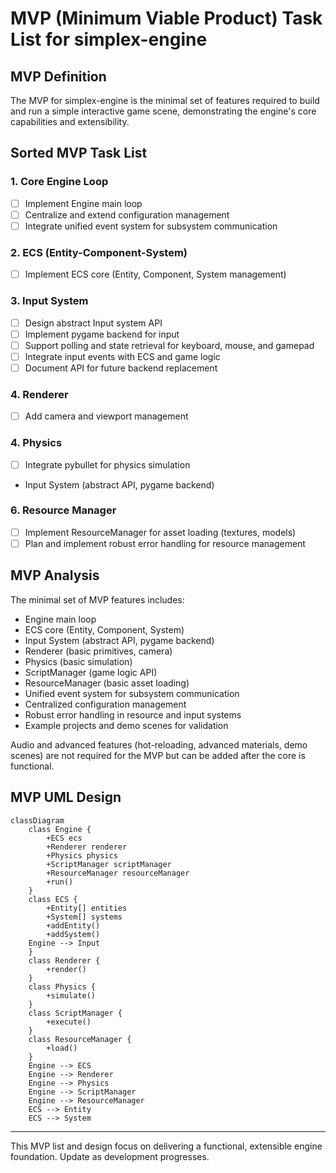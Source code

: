 # MVP (Minimum Viable Product) Task List for simplex-engine

## MVP Definition
The MVP for simplex-engine is the minimal set of features required to build and run a simple interactive game scene, demonstrating the engine's core capabilities and extensibility.

## Sorted MVP Task List

### 1. Core Engine Loop
- [ ] Implement Engine main loop
- [ ] Centralize and extend configuration management
- [ ] Integrate unified event system for subsystem communication
### 2. ECS (Entity-Component-System)
- [ ] Implement ECS core (Entity, Component, System management)

### 3. Input System
- [ ] Design abstract Input system API
- [ ] Implement pygame backend for input
- [ ] Support polling and state retrieval for keyboard, mouse, and gamepad
- [ ] Integrate input events with ECS and game logic
- [ ] Document API for future backend replacement

### 4. Renderer
- [ ] Add camera and viewport management

### 4. Physics
- [ ] Integrate pybullet for physics simulation

- Input System (abstract API, pygame backend)
### 6. Resource Manager
- [ ] Implement ResourceManager for asset loading (textures, models)
- [ ] Plan and implement robust error handling for resource management

## MVP Analysis

The minimal set of MVP features includes:
- Engine main loop
- ECS core (Entity, Component, System)
- Input System (abstract API, pygame backend)
- Renderer (basic primitives, camera)
- Physics (basic simulation)
- ScriptManager (game logic API)
- ResourceManager (basic asset loading)
- Unified event system for subsystem communication
- Centralized configuration management
- Robust error handling in resource and input systems
- Example projects and demo scenes for validation

Audio and advanced features (hot-reloading, advanced materials, demo scenes) are not required for the MVP but can be added after the core is functional.

## MVP UML Design

```mermaid
classDiagram
    class Engine {
        +ECS ecs
        +Renderer renderer
        +Physics physics
        +ScriptManager scriptManager
        +ResourceManager resourceManager
        +run()
    }
    class ECS {
        +Entity[] entities
        +System[] systems
        +addEntity()
        +addSystem()
    Engine --> Input
    }
    class Renderer {
        +render()
    }
    class Physics {
        +simulate()
    }
    class ScriptManager {
        +execute()
    }
    class ResourceManager {
        +load()
    }
    Engine --> ECS
    Engine --> Renderer
    Engine --> Physics
    Engine --> ScriptManager
    Engine --> ResourceManager
    ECS --> Entity
    ECS --> System
```

---
This MVP list and design focus on delivering a functional, extensible engine foundation. Update as development progresses.
